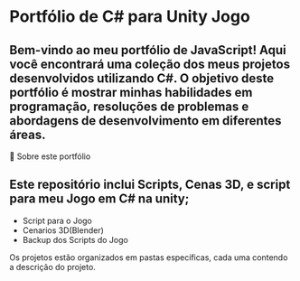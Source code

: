 # Portfólio de C# para Unity Jogo

## Bem-vindo ao meu portfólio de JavaScript! Aqui você encontrará uma coleção dos meus projetos desenvolvidos utilizando C#. O objetivo deste portfólio é mostrar minhas habilidades em programação, resoluções de problemas e abordagens de desenvolvimento em diferentes áreas.
🚀 Sobre este portfólio

## Este repositório inclui Scripts, Cenas 3D, e script para meu Jogo em C# na unity;

- Script para o Jogo
- Cenarios 3D(Blender)
- Backup dos Scripts do Jogo

Os projetos estão organizados em pastas específicas, cada uma contendo a descrição do projeto.


